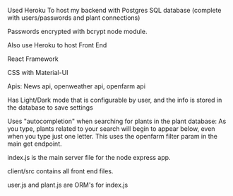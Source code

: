 

 Used Heroku To host my backend with Postgres SQL database (complete with users/passwords and plant connections) 
 
 Passwords encrypted with bcrypt node module. 
 
 Also use Heroku to host Front End
 
 React Framework
 
 CSS with Material-UI
 
 Apis: News api, openweather api, openfarm api 
 
 Has Light/Dark mode that is configurable by user, and the info is stored in the database to save settings
 
 Uses "autocompletion" when searching for plants in the plant database: As you type, plants related to your search will begin to appear below, even when you type just one letter. This uses the openfarm filter param in the main get endpoint. 
 
 
 
 index.js is the main server file for the node express app. 
 
 client/src contains all front end files. 
 
 user.js and plant.js are ORM's for index.js 
 
 
 
